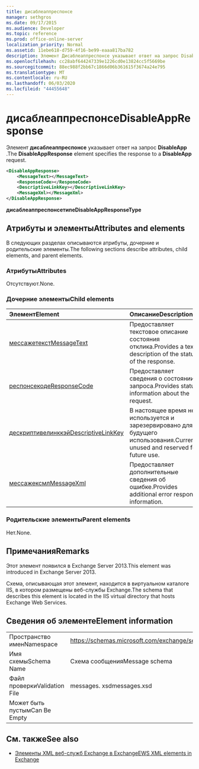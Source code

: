 ```yaml
---
title: дисаблеаппреспонсе
manager: sethgros
ms.date: 09/17/2015
ms.audience: Developer
ms.topic: reference
ms.prod: office-online-server
localization_priority: Normal
ms.assetid: 11ebe618-d759-4f16-be99-eaaa817ba782
description: Элемент Дисаблеаппреспонсе указывает ответ на запрос DisableApp.
ms.openlocfilehash: cc28abf644247339e1226cd0e13824cc5f5669be
ms.sourcegitcommit: 88ec988f2bb67c1866d06b361615f3674a24e795
ms.translationtype: MT
ms.contentlocale: ru-RU
ms.lasthandoff: 06/03/2020
ms.locfileid: "44455648"
---
```

# <a name="disableappresponse"></a><span data-ttu-id="bcecf-103">дисаблеаппреспонсе</span><span class="sxs-lookup"><span data-stu-id="bcecf-103">DisableAppResponse</span></span>

<span data-ttu-id="bcecf-104">Элемент **дисаблеаппреспонсе** указывает ответ на запрос **DisableApp** .</span><span class="sxs-lookup"><span data-stu-id="bcecf-104">The **DisableAppResponse** element specifies the response to a **DisableApp** request.</span></span> 
  
```XML
<DisableAppResponse>
    <MessageText></MessageText>
    <ResponseCode></ResponeCode>
    <DescriptiveLinkKey></DescriptiveLinkKey>
    <MessageXml></MessageXml>
</DisableAppResponse>
```

 <span data-ttu-id="bcecf-105">**дисаблеаппреспонсетипе**</span><span class="sxs-lookup"><span data-stu-id="bcecf-105">**DisableAppResponseType**</span></span>
## <a name="attributes-and-elements"></a><span data-ttu-id="bcecf-106">Атрибуты и элементы</span><span class="sxs-lookup"><span data-stu-id="bcecf-106">Attributes and elements</span></span>

<span data-ttu-id="bcecf-107">В следующих разделах описываются атрибуты, дочерние и родительские элементы.</span><span class="sxs-lookup"><span data-stu-id="bcecf-107">The following sections describe attributes, child elements, and parent elements.</span></span>
  
### <a name="attributes"></a><span data-ttu-id="bcecf-108">Атрибуты</span><span class="sxs-lookup"><span data-stu-id="bcecf-108">Attributes</span></span>

<span data-ttu-id="bcecf-109">Отсутствуют.</span><span class="sxs-lookup"><span data-stu-id="bcecf-109">None.</span></span>
  
### <a name="child-elements"></a><span data-ttu-id="bcecf-110">Дочерние элементы</span><span class="sxs-lookup"><span data-stu-id="bcecf-110">Child elements</span></span>

|<span data-ttu-id="bcecf-111">**Элемент**</span><span class="sxs-lookup"><span data-stu-id="bcecf-111">**Element**</span></span>|<span data-ttu-id="bcecf-112">**Описание**</span><span class="sxs-lookup"><span data-stu-id="bcecf-112">**Description**</span></span>|
|:-----|:-----|
|[<span data-ttu-id="bcecf-113">мессажетекст</span><span class="sxs-lookup"><span data-stu-id="bcecf-113">MessageText</span></span>](messagetext.md) <br/> |<span data-ttu-id="bcecf-114">Предоставляет текстовое описание состояния отклика.</span><span class="sxs-lookup"><span data-stu-id="bcecf-114">Provides a text description of the status of the response.</span></span>  <br/> |
|[<span data-ttu-id="bcecf-115">респонсекоде</span><span class="sxs-lookup"><span data-stu-id="bcecf-115">ResponseCode</span></span>](responsecode.md) <br/> |<span data-ttu-id="bcecf-116">Предоставляет сведения о состоянии запроса.</span><span class="sxs-lookup"><span data-stu-id="bcecf-116">Provides status information about the request.</span></span>  <br/> |
|[<span data-ttu-id="bcecf-117">дескриптивелинккэй</span><span class="sxs-lookup"><span data-stu-id="bcecf-117">DescriptiveLinkKey</span></span>](descriptivelinkkey.md) <br/> |<span data-ttu-id="bcecf-118">В настоящее время не используется и зарезервировано для будущего использования.</span><span class="sxs-lookup"><span data-stu-id="bcecf-118">Currently unused and reserved for future use.</span></span>  <br/> |
|[<span data-ttu-id="bcecf-119">мессажексмл</span><span class="sxs-lookup"><span data-stu-id="bcecf-119">MessageXml</span></span>](messagexml.md) <br/> |<span data-ttu-id="bcecf-120">Предоставляет дополнительные сведения об ошибке.</span><span class="sxs-lookup"><span data-stu-id="bcecf-120">Provides additional error response information.</span></span>  <br/> |
   
### <a name="parent-elements"></a><span data-ttu-id="bcecf-121">Родительские элементы</span><span class="sxs-lookup"><span data-stu-id="bcecf-121">Parent elements</span></span>

<span data-ttu-id="bcecf-122">Нет.</span><span class="sxs-lookup"><span data-stu-id="bcecf-122">None.</span></span>
  
## <a name="remarks"></a><span data-ttu-id="bcecf-123">Примечания</span><span class="sxs-lookup"><span data-stu-id="bcecf-123">Remarks</span></span>

<span data-ttu-id="bcecf-124">Этот элемент появился в Exchange Server 2013.</span><span class="sxs-lookup"><span data-stu-id="bcecf-124">This element was introduced in Exchange Server 2013.</span></span>
  
<span data-ttu-id="bcecf-125">Схема, описывающая этот элемент, находится в виртуальном каталоге IIS, в котором размещены веб-службы Exchange.</span><span class="sxs-lookup"><span data-stu-id="bcecf-125">The schema that describes this element is located in the IIS virtual directory that hosts Exchange Web Services.</span></span>
  
## <a name="element-information"></a><span data-ttu-id="bcecf-126">Сведения об элементе</span><span class="sxs-lookup"><span data-stu-id="bcecf-126">Element information</span></span>

|||
|:-----|:-----|
|<span data-ttu-id="bcecf-127">Пространство имен</span><span class="sxs-lookup"><span data-stu-id="bcecf-127">Namespace</span></span>  <br/> |https://schemas.microsoft.com/exchange/services/2006/messages  <br/> |
|<span data-ttu-id="bcecf-128">Имя схемы</span><span class="sxs-lookup"><span data-stu-id="bcecf-128">Schema Name</span></span>  <br/> |<span data-ttu-id="bcecf-129">Схема сообщения</span><span class="sxs-lookup"><span data-stu-id="bcecf-129">Message schema</span></span>  <br/> |
|<span data-ttu-id="bcecf-130">Файл проверки</span><span class="sxs-lookup"><span data-stu-id="bcecf-130">Validation File</span></span>  <br/> |<span data-ttu-id="bcecf-131">messages. xsd</span><span class="sxs-lookup"><span data-stu-id="bcecf-131">messages.xsd</span></span>  <br/> |
|<span data-ttu-id="bcecf-132">Может быть пустым</span><span class="sxs-lookup"><span data-stu-id="bcecf-132">Can Be Empty</span></span>  <br/> ||
   
## <a name="see-also"></a><span data-ttu-id="bcecf-133">См. также</span><span class="sxs-lookup"><span data-stu-id="bcecf-133">See also</span></span>

- [<span data-ttu-id="bcecf-134">Элементы XML веб-служб Exchange в Exchange</span><span class="sxs-lookup"><span data-stu-id="bcecf-134">EWS XML elements in Exchange</span></span>](ews-xml-elements-in-exchange.md)


